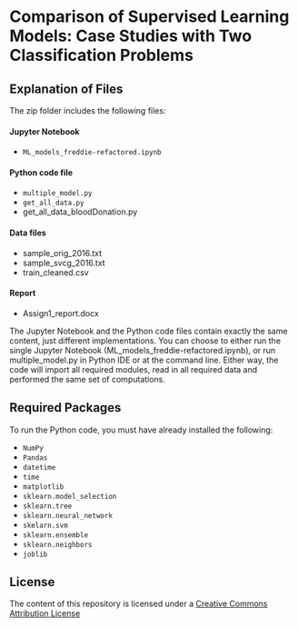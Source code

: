 # Comparison of Supervised Learning Models: Case Studies with Two Classification Problems

## Explanation of Files

The zip folder includes the following files:

#### Jupyter Notebook
- `ML_models_freddie-refactored.ipynb`

#### Python code file
- `multiple_model.py`
- `get_all_data.py`
- get_all_data_bloodDonation.py

#### Data files
- sample_orig_2016.txt
- sample_svcg_2016.txt
- train_cleaned.csv

#### Report
- Assign1_report.docx


The Jupyter Notebook and the Python code files contain exactly the same content, just different implementations. You can choose to either run the single Jupyter Notebook (ML_models_freddie-refactored.ipynb), or run multiple_model.py in Python IDE or at the command line. Either way, the code will import all required modules, read in all required data and performed the same set of computations.

## Required Packages

To run the Python code, you must have already installed the following:
- `NumPy`
- `Pandas`
- `datetime`
- `time`
- `matplotlib`
- `sklearn.model_selection`
- `sklearn.tree`
- `sklearn.neural_network`
- `skelarn.svm`
- `sklearn.ensemble`
- `sklearn.neighbors`
- `joblib`


## License

The content of this repository is licensed under a
[Creative Commons Attribution License](http://creativecommons.org/licenses/by/3.0/us/)
